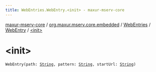```yaml
---
title: WebEntries.WebEntry.<init> - maxur-mserv-core
---
```


[maxur-mserv-core](../../../index.html) / [org.maxur.mserv.core.embedded](../../index.html) / [WebEntries](../index.html) / [WebEntry](index.html) / [&lt;init&gt;](.)

# &lt;init&gt;

`WebEntry(path: `[`String`](https://kotlinlang.org/api/latest/jvm/stdlib/kotlin/-string/index.html)`, pattern: `[`String`](https://kotlinlang.org/api/latest/jvm/stdlib/kotlin/-string/index.html)`, startUrl: `[`String`](https://kotlinlang.org/api/latest/jvm/stdlib/kotlin/-string/index.html)`)`